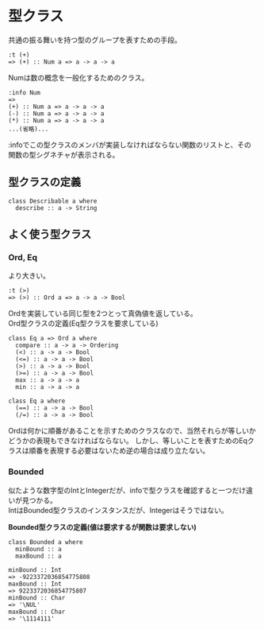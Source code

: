 # 型クラス

共通の振る舞いを持つ型のグループを表すための手段。  
~~~  
:t (+)
=> (+) :: Num a => a -> a -> a
~~~  

Numは数の概念を一般化するためのクラス。  
~~~  
:info Num
=>  
(+) :: Num a => a -> a -> a
(-) :: Num a => a -> a -> a
(*) :: Num a => a -> a -> a
...(省略)...
~~~  

:infoでこの型クラスのメンバが実装しなければならない関数のリストと、その関数の型シグネチャが表示される。  

## 型クラスの定義
~~~  
class Describable a where
  describe :: a -> String
~~~  

## よく使う型クラス

### Ord, Eq
より大きい。
~~~  
:t (>)
=> (>) :: Ord a => a -> a -> Bool
~~~  

Ordを実装している同じ型を2つとって真偽値を返している。  
Ord型クラスの定義(Eq型クラスを要求している)
~~~  
class Eq a => Ord a where
  compare :: a -> a -> Ordering
  (<) :: a -> a -> Bool
  (<=) :: a -> a -> Bool
  (>) :: a -> a -> Bool
  (>=) :: a -> a -> Bool
  max :: a -> a -> a
  min :: a -> a -> a

class Eq a where
  (==) :: a -> a -> Bool
  (/=) :: a -> a -> Bool
~~~  

Ordは何かに順番があることを示すためのクラスなので、当然それらが等しいかどうかの表現もできなければならない。
しかし、等しいことを表すためのEqクラスは順番を表現する必要はないため逆の場合は成り立たない。

### Bounded
似たような数字型のIntとIntegerだが、infoで型クラスを確認すると一つだけ違いが見つかる。  
IntはBounded型クラスのインスタンスだが、Integerはそうではない。  

**Bounded型クラスの定義(値は要求するが関数は要求しない)**
~~~  
class Bounded a where
  minBound :: a
  maxBound :: a
~~~  

~~~  
minBound :: Int
=> -9223372036854775808
maxBound :: Int
=> 9223372036854775807
minBound :: Char
=> '\NUL'
maxBound :: Char
=> '\1114111'
~~~  
